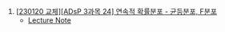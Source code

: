 1. [[230120 교체][ADsP 3과목 24] 연속적 확률분포 - 균등분포, F분포](https://youtu.be/_Ag7PZfGDu4)
    - [Lecture Note](./Note/%EC%97%B0%EC%86%8D%ED%99%95%EB%A5%A0%EB%B6%84%ED%8F%AC_%EA%B7%A0%EB%93%B1%EB%B6%84%ED%8F%AC_F%EB%B6%84%ED%8F%AC.md)